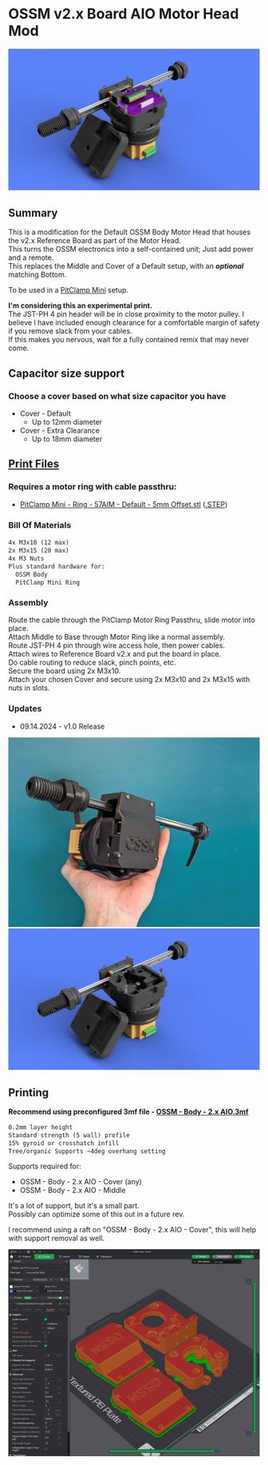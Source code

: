 # OSSM v2.x Board AIO Motor Head Mod
![](Images/Renders/Primary.png)

## Summary    
This is a modification for the Default OSSM Body Motor Head that houses the v2.x Reference Board as part of the Motor Head.  
This turns the OSSM electronics into a self-contained unit; Just add power and a remote.  
This replaces the Middle and Cover of a Default setup, with an ***optional*** matching Bottom.  


To be used in a [PitClamp Mini](https://github.com/armpitMFG/PitClamp-Mini) setup.

**I'm considering this an experimental print.**  
The JST-PH 4 pin header will be in close proximity to the motor pulley. 
I believe I have included enough clearance for a comfortable margin of safety if you remove slack from your cables.  
If this makes you nervous, wait for a fully contained remix that may never come.   


## Capacitor size support
### Choose a cover based on what size capacitor you have
- Cover - Default
  - Up to 12mm diameter
- Cover - Extra Clearance
  - Up to 18mm diameter



## [Print Files](Files/)  
### Requires a motor ring with cable passthru:  
- [PitClamp Mini - Ring - 57AIM - Default - 5mm Offset.stl](https://github.com/armpitMFG/PitClamp-Mini/blob/main/Files/Rings/PitClamp%20Mini%20-%20Ring%20-%2057AIM%20-%20Default%20-%205mm%20Offset.stl) ([.STEP](https://github.com/armpitMFG/PitClamp-Mini/blob/main/Files/Rings/STEP/PitClamp%20Mini%20-%20Ring%20-%2057AIM%20-%20Default%20-%205mm%20Offset.step))   


### Bill Of Materials
    4x M3x10 (12 max)
    2x M3x15 (20 max)
    4x M3 Nuts
    Plus standard hardware for:
      OSSM Body
      PitClamp Mini Ring

### Assembly

Route the cable through the PitClamp Motor Ring Passthru, slide motor into place.  
Attach Middle to Base through Motor Ring like a normal assembly.  
Route JST-PH 4 pin through wire access hole, then power cables.  
Attach wires to Reference Board v2.x and put the board in place.  
Do cable routing to reduce slack, pinch points, etc.  
Secure the board using 2x M3x10.    
Attach your chosen Cover and secure using 2x M3x10 and 2x M3x15 with nuts in slots.  

### Updates
  - 09.14.2024 - v1.0 Release

![](Images/AIO_Holding.jpg)
![](Images/Renders/Secondary.png)

## Printing

**Recommend using preconfigured 3mf file - [OSSM - Body - 2.x AIO.3mf](Files/OSSM%20-%20Body%20-%202.x%20AIO.3mf)**

    0.2mm layer height
    Standard strength (5 wall) profile
    15% gyroid or crosshatch infill
    Tree/organic Supports ~4deg overhang setting
  
Supports required for:
  - OSSM - Body - 2.x AIO - Cover (any)
  - OSSM - Body - 2.x AIO - Middle

It's a lot of support, but it's a small part.  
Possibly can optimize some of this out in a future rev.  

I recommend using a raft on "OSSM - Body - 2.x AIO - Cover", this will help with support removal as well.

![](Images/Print/Print.png)  

